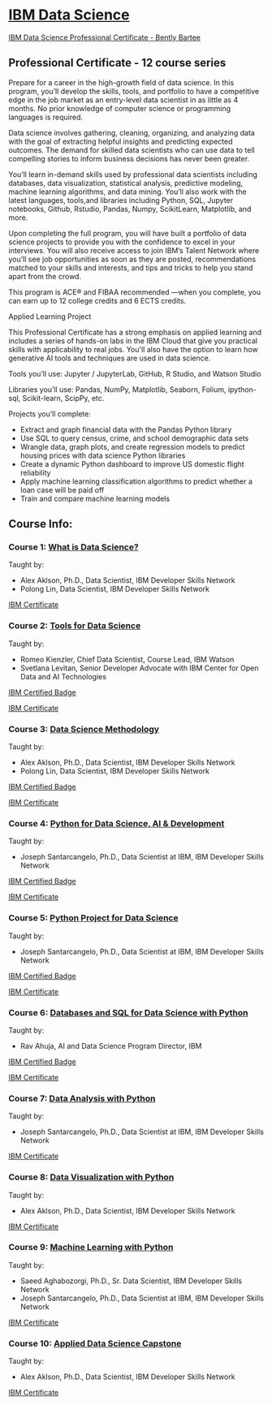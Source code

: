 # [IBM Data Science](https://www.coursera.org/professional-certificates/ibm-data-science)

[IBM Data Science Professional Certificate - Bently Bartee](https://coursera.org/share/9e79d7e1a94d99085dbf9ad968a9b49a)

## Professional Certificate - 12 course series
Prepare for a career in the high-growth field of data science. In this program, you’ll develop the skills, tools, and portfolio to have a competitive edge in the job market as an entry-level data scientist in as little as 4 months. No prior knowledge of computer science or programming languages is required. 

Data science involves gathering, cleaning, organizing, and analyzing data with the goal of extracting helpful insights and predicting expected outcomes. The demand for skilled data scientists who can use data to tell compelling stories to inform business decisions has never been greater. 

You’ll learn in-demand skills used by professional data scientists including databases, data visualization, statistical analysis, predictive modeling, machine learning algorithms, and data mining. You’ll also work with the latest languages, tools,and libraries including Python, SQL, Jupyter notebooks, Github, Rstudio, Pandas, Numpy, ScikitLearn, Matplotlib, and more.

Upon completing the full program, you will have built a portfolio of data science projects to provide you with the confidence to excel in your interviews. You will also receive access to join IBM’s Talent Network where you’ll see job opportunities as soon as they are posted, recommendations matched to your skills and interests, and tips and tricks to help you stand apart from the crowd. 

This program is ACE® and FIBAA recommended —when you complete, you can earn up to 12 college credits and 6 ECTS credits.

Applied Learning Project

This Professional Certificate has a strong emphasis on applied learning and includes a series of hands-on labs in the IBM Cloud that give you practical skills with applicability to real jobs. You'll also have the option to learn how generative AI tools and techniques are used in data science.

Tools you’ll use: Jupyter / JupyterLab, GitHub, R Studio, and Watson Studio

Libraries you’ll use: Pandas, NumPy, Matplotlib, Seaborn, Folium, ipython-sql, Scikit-learn, ScipPy, etc.

Projects you’ll complete:
- Extract and graph financial data with the Pandas Python library
- Use SQL to query census, crime, and school demographic data sets
- Wrangle data, graph plots, and create regression models to predict housing prices with data science Python libraries
- Create a dynamic Python dashboard to improve US domestic flight reliability
- Apply machine learning classification algorithms to predict whether a loan case will be paid off
- Train and compare machine learning models


## Course Info:   

### Course 1: [What is Data Science?](https://github.com/BBartee75/IBM---Data-Science/tree/main/Course%201_What%20is%20Data%20Science)       
Taught by:
- Alex Aklson, Ph.D., Data Scientist, IBM Developer Skills Network    
- Polong Lin, Data Scientist, IBM Developer Skills Network    

[IBM Certificate](https://www.credly.com/badges/0bc61b6e-634a-40d6-bd7c-39c36bd19c8e/public_url)

### Course 2: [Tools for Data Science](https://github.com/BBartee75/IBM---Data-Science/tree/main/Course%202_Tools%20for%20Data%20Science)    
Taught by:    
- Romeo Kienzler, Chief Data Scientist, Course Lead, IBM Watson   
- Svetlana Levitan, Senior Developer Advocate with IBM Center for Open Data and AI Technologies    

[IBM Certified Badge](https://www.credly.com/earner/earned/badge/b3ac1c18-fa2c-4e7a-a60e-0925afbca83d)

[IBM Certificate](https://coursera.org/share/337e6186089f030310fac3acb641e94a)

### Course 3: [Data Science Methodology](https://github.com/BBartee75/IBM---Data-Science/tree/main/Course%203_Data%20Science%20Methodology)    
Taught by:    
- Alex Aklson, Ph.D., Data Scientist, IBM Developer Skills Network    
- Polong Lin, Data Scientist, IBM Developer Skills Network    

[IBM Certified Badge](https://www.credly.com/earner/earned/badge/d36d7a01-d2f9-4933-9649-e252816e190f)

[IBM Certificate](https://coursera.org/share/6866587d48e42c09514bec6605fed492)

### Course 4: [Python for Data Science, AI & Development](https://github.com/BBartee75/IBM---Data-Science/tree/main/Course%204_Python%20for%20Data%20Science%20and%20AI)    
Taught by:    
- Joseph Santarcangelo, Ph.D., Data Scientist at IBM, IBM Developer Skills Network    

[IBM Certified Badge](https://www.credly.com/earner/earned/badge/103cc18f-46f4-4c53-a496-3fc34b219790)

[IBM Certificate](https://coursera.org/share/687c6f574c1f885ed4a2c4c01636288e)

### Course 5: [Python Project for Data Science](https://www.coursera.org/learn/python-project-for-data-science)    
Taught by:    
- Joseph Santarcangelo, Ph.D., Data Scientist at IBM, IBM Developer Skills Network  

[IBM Certified Badge](https://www.credly.com/earner/earned/badge/d36d7a01-d2f9-4933-9649-e252816e190f)

[IBM Certificate](https://coursera.org/share/270135609ea4756d07e67928bd66d5dd)

### Course 6: [Databases and SQL for Data Science with Python](https://github.com/BBartee75/IBM---Data-Science/tree/main/Course%205_Databases%20and%20SQL%20for%20Data%20Science)    
Taught by:    
- Rav Ahuja, AI and Data Science Program Director, IBM    

[IBM Certified Badge](https://www.credly.com/earner/earned/badge/d36d7a01-d2f9-4933-9649-e252816e190f)

[IBM Certificate](https://coursera.org/share/a9bfc55bfdd3bf7c385a9117edbb450a) 

### Course 7: [Data Analysis with Python](https://github.com/BBartee75/IBM---Data-Science/tree/main/Course%206_Data%20Analysis%20with%20Python)   
Taught by:       
- Joseph Santarcangelo, Ph.D., Data Scientist at IBM, IBM Developer Skills Network    

[IBM Certificate](https://coursera.org/share/a29e3e554c621d5657847aabe271bb3f)

### Course 8: [Data Visualization with Python](https://github.com/BBartee75/IBM---Data-Science/tree/main/Course%207_Data%20Visualization%20with%20Python)      
Taught by:    
- Alex Aklson, Ph.D., Data Scientist, IBM Developer Skills Network        

[IBM Certificate](https://coursera.org/share/286ea0077316be4be15f129db66dfe6d)

### Course 9: [Machine Learning with Python](https://github.com/BBartee75/IBM---Data-Science/tree/main/Course%208_Machine%20Learning%20with%20Python)      
Taught by:    
- Saeed Aghabozorgi, Ph.D., Sr. Data Scientist, IBM Developer Skills Network    
- Joseph Santarcangelo, Ph.D., Data Scientist at IBM, IBM Developer Skills Network    

[IBM Certificate](https://coursera.org/share/badbedcf022046f42152117c24577ec4)

### Course 10: [Applied Data Science Capstone](https://github.com/BBartee75/IBM---Data-Science/tree/main/Course%209_Applied%20Data%20Science%20Capstone)      
Taught by:    
- Alex Aklson, Ph.D., Data Scientist, IBM Developer Skills Network    

[IBM Certificate](https://coursera.org/share/4fedd390f1efe7bd3a6f75a1728172f5)
